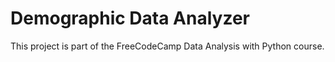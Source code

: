 # Demographic Data Analyzer

This project is part of the FreeCodeCamp Data Analysis with Python course. 
